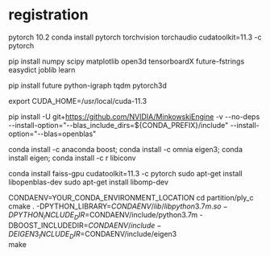 # registration

pytorch 10.2
conda install pytorch torchvision torchaudio cudatoolkit=11.3 -c pytorch


pip install numpy scipy matplotlib open3d tensorboardX future-fstrings easydict joblib learn

pip install future python-igraph tqdm pytorch3d

export CUDA_HOME=/usr/local/cuda-11.3

pip install -U git+https://github.com/NVIDIA/MinkowskiEngine -v --no-deps --install-option="--blas_include_dirs=${CONDA_PREFIX}/include" --install-option="--blas=openblas"


conda install -c anaconda boost; conda install -c omnia eigen3; conda install eigen; conda install -c r libiconv

conda install faiss-gpu cudatoolkit=11.3 -c pytorch
sudo apt-get install libopenblas-dev
sudo apt-get install libomp-dev

CONDAENV=YOUR_CONDA_ENVIRONMENT_LOCATION
cd partition/ply_c
cmake . -DPYTHON_LIBRARY=$CONDAENV/lib/libpython3.7m.so -DPYTHON_INCLUDE_DIR=$CONDAENV/include/python3.7m -DBOOST_INCLUDEDIR=$CONDAENV/include -DEIGEN3_INCLUDE_DIR=$CONDAENV/include/eigen3   
make